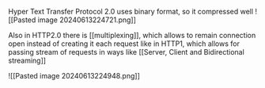 Hyper Text Transfer Protocol 2.0 uses binary format, so it compressed well
![[Pasted image 20240613224721.png]]

Also in HTTP2.0 there is [[multiplexing]], which allows to remain connection open instead of creating it each request like in HTTP1, which allows for passing stream of requests in ways like [[Server, Client and Bidirectional streaming]]

![[Pasted image 20240613224948.png]]
